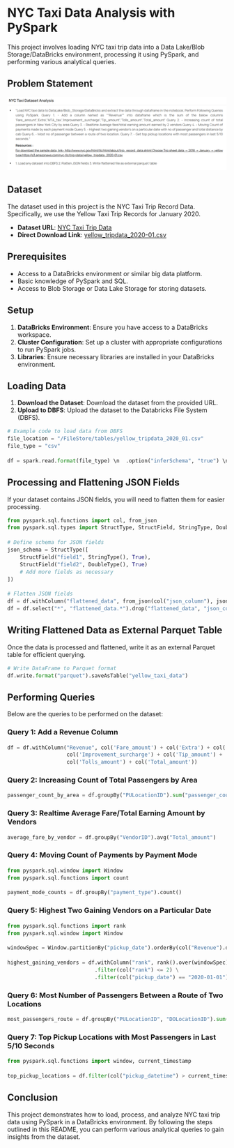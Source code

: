 
# NYC Taxi Data Analysis with PySpark

This project involves loading NYC taxi trip data into a Data Lake/Blob Storage/DataBricks environment, processing it using PySpark, and performing various analytical queries.

## Problem Statement

![problem statement](/week08/screenshots/problem_statement.png)

## Dataset

The dataset used in this project is the NYC Taxi Trip Record Data. Specifically, we use the Yellow Taxi Trip Records for January 2020.

- **Dataset URL**: [NYC Taxi Trip Data](http://www.nyc.gov/html/tlc/html/about/trip_record_data.shtml)
- **Direct Download Link**: [yellow_tripdata_2020-01.csv](https://s3.amazonaws.com/nyc-tlc/trip+data/yellow_tripdata_2020-01.csv)

## Prerequisites

- Access to a DataBricks environment or similar big data platform.
- Basic knowledge of PySpark and SQL.
- Access to Blob Storage or Data Lake Storage for storing datasets.

## Setup

1. **DataBricks Environment**: Ensure you have access to a DataBricks workspace.
2. **Cluster Configuration**: Set up a cluster with appropriate configurations to run PySpark jobs.
3. **Libraries**: Ensure necessary libraries are installed in your DataBricks environment.

## Loading Data

1. **Download the Dataset**: Download the dataset from the provided URL.
2. **Upload to DBFS**: Upload the dataset to the Databricks File System (DBFS).

```python
# Example code to load data from DBFS
file_location = "/FileStore/tables/yellow_tripdata_2020_01.csv"
file_type = "csv"

df = spark.read.format(file_type) \n  .option("inferSchema", "true") \n  .option("header", "true") \n  .option("sep", ",") \n  .load(file_location)
```

## Processing and Flattening JSON Fields

If your dataset contains JSON fields, you will need to flatten them for easier processing.

```python
from pyspark.sql.functions import col, from_json
from pyspark.sql.types import StructType, StructField, StringType, DoubleType

# Define schema for JSON fields
json_schema = StructType([
    StructField("field1", StringType(), True),
    StructField("field2", DoubleType(), True)
    # Add more fields as necessary
])

# Flatten JSON fields
df = df.withColumn("flattened_data", from_json(col("json_column"), json_schema))
df = df.select("*", "flattened_data.*").drop("flattened_data", "json_column")
```

## Writing Flattened Data as External Parquet Table

Once the data is processed and flattened, write it as an external Parquet table for efficient querying.

```python
# Write DataFrame to Parquet format
df.write.format("parquet").saveAsTable("yellow_taxi_data")
```

## Performing Queries

Below are the queries to be performed on the dataset:

### Query 1: Add a Revenue Column
```python
df = df.withColumn("Revenue", col('Fare_amount') + col('Extra') + col('MTA_tax') +
                   col('Improvement_surcharge') + col('Tip_amount') +
                   col('Tolls_amount') + col('Total_amount'))
```

### Query 2: Increasing Count of Total Passengers by Area
```python
passenger_count_by_area = df.groupBy("PULocationID").sum("passenger_count")
```

### Query 3: Realtime Average Fare/Total Earning Amount by Vendors
```python
average_fare_by_vendor = df.groupBy("VendorID").avg("Total_amount")
```

### Query 4: Moving Count of Payments by Payment Mode
```python
from pyspark.sql.window import Window
from pyspark.sql.functions import count

payment_mode_counts = df.groupBy("payment_type").count()
```

### Query 5: Highest Two Gaining Vendors on a Particular Date
```python
from pyspark.sql.functions import rank
from pyspark.sql.window import Window

windowSpec = Window.partitionBy("pickup_date").orderBy(col("Revenue").desc())

highest_gaining_vendors = df.withColumn("rank", rank().over(windowSpec)) \
                            .filter(col("rank") <= 2) \
                            .filter(col("pickup_date") == "2020-01-01")
```

### Query 6: Most Number of Passengers Between a Route of Two Locations
```python
most_passengers_route = df.groupBy("PULocationID", "DOLocationID").sum("passenger_count") \n                          .orderBy(col("sum(passenger_count)").desc()) \n                          .first()
```

### Query 7: Top Pickup Locations with Most Passengers in Last 5/10 Seconds
```python
from pyspark.sql.functions import window, current_timestamp

top_pickup_locations = df.filter(col("pickup_datetime") > current_timestamp() - 10) \n                         .groupBy("PULocationID").sum("passenger_count") \n                         .orderBy(col("sum(passenger_count)").desc())
```

## Conclusion

This project demonstrates how to load, process, and analyze NYC taxi trip data using PySpark in a DataBricks environment. By following the steps outlined in this README, you can perform various analytical queries to gain insights from the dataset.
